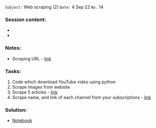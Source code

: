 `Subject:`  Web scraping (2)
`Date:` 4 Sep 22 `No.` 14

### Session content:

- 
- 

### Notes:

- Scraping URL - [link](https://coreyms.com/)



### Tasks:

1. Code which download YouTube video using python
2. Scrape images from website
3. Scrape 5 articles - [link](https://coreyms.com/)
4. Scrape name, and link of each channel from your subscriptions - [link](https://www.youtube.com/feed/channels)

### Solution:

- [Notebook](https://github.com/AhmedUZaki/INSTANT-AI/blob/main/Track%201_%20Python%20for%20Data%20science/Session%2012/Session%2012%20Tasks%20solution.ipynb)



